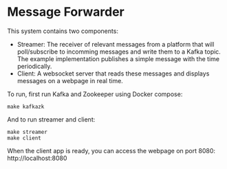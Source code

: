# Message Forwarder

This system contains two components: 

* Streamer: The receiver of relevant messages from a platform that will poll/subscribe to incomming messages and write them to a Kafka topic.
The example implementation publishes a simple message with the time periodically.
* Client: A websocket server that reads these messages and displays messages on a webpage in real time.

To run, first run Kafka and Zookeeper using Docker compose:
```shell
make kafkazk
```

And to run streamer and client:
```shell
make streamer
make client
```

When the client app is ready, you can access the webpage on port 8080: 
http://localhost:8080